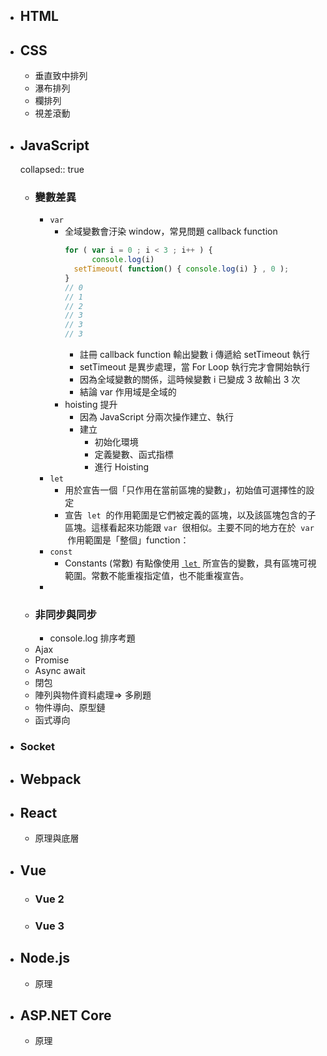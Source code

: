 - ## HTML
- ## CSS
	- 垂直致中排列
	- 瀑布排列
	- 欄排列
	- 視差滾動
- ## JavaScript
  collapsed:: true
	- ### 變數差異
		- `var`
			- 全域變數會汙染 window，常見問題 callback function
			  ```js
			  for ( var i = 0 ; i < 3 ; i++ ) {
			    	console.log(i)
			  	setTimeout( function() { console.log(i) } , 0 );
			  }
			  // 0
			  // 1
			  // 2
			  // 3
			  // 3
			  // 3
			  ```
				- 註冊 callback function 輸出變數 i 傳遞給 setTimeout 執行
				- setTimeout 是異步處理，當 For Loop 執行完才會開始執行
				- 因為全域變數的關係，這時候變數 i 已變成 3 故輸出 3 次
				- 結論 var 作用域是全域的
			- hoisting 提升
				- 因為 JavaScript 分兩次操作建立、執行
				- 建立
					- 初始化環境
					- 定義變數、函式指標
					- 進行 Hoisting
		- `let`
			- 用於宣告一個「只作用在當前區塊的變數」，初始值可選擇性的設定
			- 宣告  `let`  的作用範圍是它們被定義的區塊，以及該區塊包含的子區塊。這樣看起來功能跟 `var`  很相似。主要不同的地方在於  `var`  作用範圍是「整個」function：
		- `const`
			- Constants (常數) 有點像使用 [ `let` ](https://developer.mozilla.org/zh-TW/docs/Web/JavaScript/Reference/Statements/let) 所宣告的變數，具有區塊可視範圍。常數不能重複指定值，也不能重複宣告。
		-
	- ### 非同步與同步
		- console.log 排序考題
	- Ajax
	- Promise
	- Async await
	- 閉包
	- 陣列與物件資料處理=> 多刷題
	- 物件導向、原型鏈
	- 函式導向
- ### Socket
- ## Webpack
- ## React
	- 原理與底層
- ## Vue
	- ### Vue 2
	- ### Vue 3
- ## Node.js
	- 原理
- ## ASP.NET Core
	- 原理